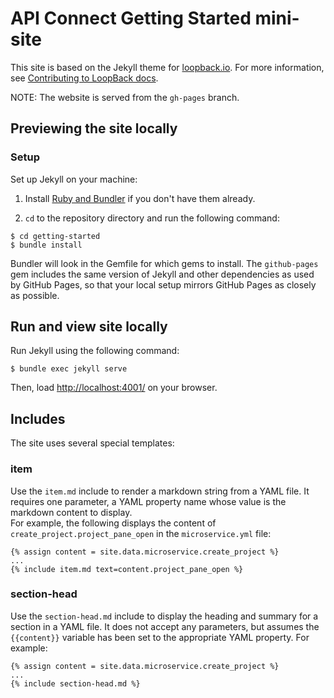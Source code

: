 # API Connect Getting Started mini-site

This site is based on the Jekyll theme for [loopback.io](http://loopback.io).
For more information, see [Contributing to LoopBack docs](http://loopback.io/doc/en/contrib/doc-contrib.html).

NOTE: The website is served from the `gh-pages` branch.

## Previewing the site locally

### Setup

Set up Jekyll on your machine:

1. Install [Ruby and Bundler](https://help.github.com/articles/setting-up-your-pages-site-locally-with-jekyll/) if you don't have them already.

1. `cd` to the repository directory and run the following command:

```
$ cd getting-started
$ bundle install
```

Bundler will look in the Gemfile for which gems to install. The `github-pages` gem includes the same version of Jekyll and other dependencies as used by GitHub Pages, so that your local setup mirrors GitHub Pages as closely as possible.

## Run and view site locally

Run Jekyll using the following command:

```
$ bundle exec jekyll serve
```

Then, load [http://localhost:4001/](http://localhost:4001/) on your browser.

## Includes

The site uses several special templates:

### item

Use the `item.md` include to render a markdown string from a YAML file.  It requires one parameter, a YAML property name whose value is the markdown content to display.  
For example, the following displays the content of `create_project.project_pane_open`
in the `microservice.yml` file:

```
{% assign content = site.data.microservice.create_project %}
...
{% include item.md text=content.project_pane_open %}
```

### section-head

Use the `section-head.md` include to display the heading and summary for a section in a YAML file.  It does not accept any parameters, but assumes the `{{content}}` variable has been set to the appropriate YAML property.  For example:

```
{% assign content = site.data.microservice.create_project %}
...
{% include section-head.md %}
```
